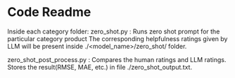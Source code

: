 # Code Readme

Inside each category folder: 
zero_shot.py : Runs zero shot prompt for the particular category product
The corresponding helpfulness ratings given by LLM will be present inside 
./<model_name>/zero_shot/ folder. 

zero_shot_post_process.py : Compares the human ratings and LLM ratings.
Stores the result(RMSE, MAE, etc.) in file ./zero_shot_output.txt. 
